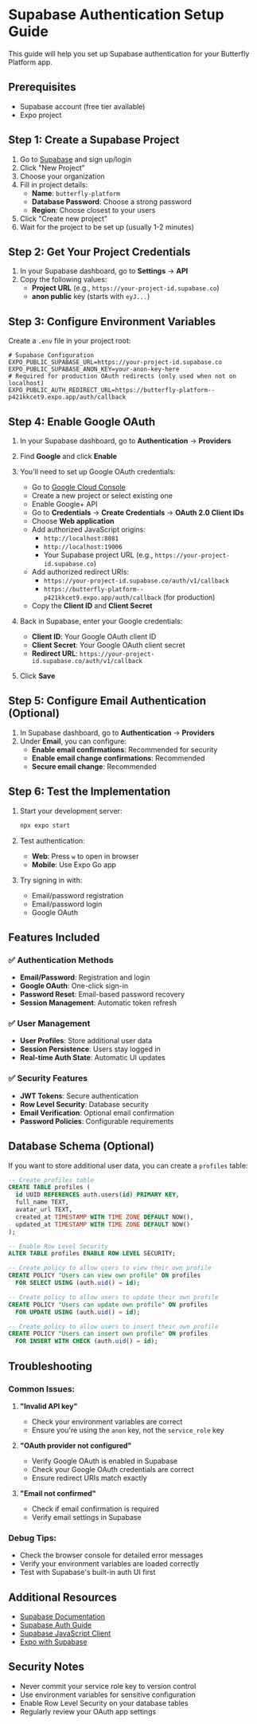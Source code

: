 # Supabase Authentication Setup Guide

This guide will help you set up Supabase authentication for your Butterfly Platform app.

## Prerequisites

- Supabase account (free tier available)
- Expo project

## Step 1: Create a Supabase Project

1. Go to [Supabase](https://supabase.com/) and sign up/login
2. Click "New Project"
3. Choose your organization
4. Fill in project details:
   - **Name**: `butterfly-platform`
   - **Database Password**: Choose a strong password
   - **Region**: Choose closest to your users
5. Click "Create new project"
6. Wait for the project to be set up (usually 1-2 minutes)

## Step 2: Get Your Project Credentials

1. In your Supabase dashboard, go to **Settings** → **API**
2. Copy the following values:
   - **Project URL** (e.g., `https://your-project-id.supabase.co`)
   - **anon public** key (starts with `eyJ...`)

## Step 3: Configure Environment Variables

Create a `.env` file in your project root:

```env
# Supabase Configuration
EXPO_PUBLIC_SUPABASE_URL=https://your-project-id.supabase.co
EXPO_PUBLIC_SUPABASE_ANON_KEY=your-anon-key-here
# Required for production OAuth redirects (only used when not on localhost)
EXPO_PUBLIC_AUTH_REDIRECT_URL=https://butterfly-platform--p421kkcet9.expo.app/auth/callback
```

## Step 4: Enable Google OAuth

1. In your Supabase dashboard, go to **Authentication** → **Providers**
2. Find **Google** and click **Enable**
3. You'll need to set up Google OAuth credentials:
   - Go to [Google Cloud Console](https://console.cloud.google.com/)
   - Create a new project or select existing one
   - Enable Google+ API
   - Go to **Credentials** → **Create Credentials** → **OAuth 2.0 Client IDs**
   - Choose **Web application**
   - Add authorized JavaScript origins:
     - `http://localhost:8081`
     - `http://localhost:19006`
     - Your Supabase project URL (e.g., `https://your-project-id.supabase.co`)
   - Add authorized redirect URIs:
     - `https://your-project-id.supabase.co/auth/v1/callback`
     - `https://butterfly-platform--p421kkcet9.expo.app/auth/callback` (for production)
   - Copy the **Client ID** and **Client Secret**

4. Back in Supabase, enter your Google credentials:
   - **Client ID**: Your Google OAuth client ID
   - **Client Secret**: Your Google OAuth client secret
   - **Redirect URL**: `https://your-project-id.supabase.co/auth/v1/callback`

5. Click **Save**

## Step 5: Configure Email Authentication (Optional)

1. In Supabase dashboard, go to **Authentication** → **Providers**
2. Under **Email**, you can configure:
   - **Enable email confirmations**: Recommended for security
   - **Enable email change confirmations**: Recommended
   - **Secure email change**: Recommended

## Step 6: Test the Implementation

1. Start your development server:
   ```bash
   npx expo start
   ```

2. Test authentication:
   - **Web**: Press `w` to open in browser
   - **Mobile**: Use Expo Go app

3. Try signing in with:
   - Email/password registration
   - Email/password login
   - Google OAuth

## Features Included

### ✅ Authentication Methods
- **Email/Password**: Registration and login
- **Google OAuth**: One-click sign-in
- **Password Reset**: Email-based password recovery
- **Session Management**: Automatic token refresh

### ✅ User Management
- **User Profiles**: Store additional user data
- **Session Persistence**: Users stay logged in
- **Real-time Auth State**: Automatic UI updates

### ✅ Security Features
- **JWT Tokens**: Secure authentication
- **Row Level Security**: Database security
- **Email Verification**: Optional email confirmation
- **Password Policies**: Configurable requirements

## Database Schema (Optional)

If you want to store additional user data, you can create a `profiles` table:

```sql
-- Create profiles table
CREATE TABLE profiles (
  id UUID REFERENCES auth.users(id) PRIMARY KEY,
  full_name TEXT,
  avatar_url TEXT,
  created_at TIMESTAMP WITH TIME ZONE DEFAULT NOW(),
  updated_at TIMESTAMP WITH TIME ZONE DEFAULT NOW()
);

-- Enable Row Level Security
ALTER TABLE profiles ENABLE ROW LEVEL SECURITY;

-- Create policy to allow users to view their own profile
CREATE POLICY "Users can view own profile" ON profiles
  FOR SELECT USING (auth.uid() = id);

-- Create policy to allow users to update their own profile
CREATE POLICY "Users can update own profile" ON profiles
  FOR UPDATE USING (auth.uid() = id);

-- Create policy to allow users to insert their own profile
CREATE POLICY "Users can insert own profile" ON profiles
  FOR INSERT WITH CHECK (auth.uid() = id);
```

## Troubleshooting

### Common Issues:

1. **"Invalid API key"**
   - Check your environment variables are correct
   - Ensure you're using the `anon` key, not the `service_role` key

2. **"OAuth provider not configured"**
   - Verify Google OAuth is enabled in Supabase
   - Check your Google OAuth credentials are correct
   - Ensure redirect URIs match exactly

3. **"Email not confirmed"**
   - Check if email confirmation is required
   - Verify email settings in Supabase

### Debug Tips:

- Check the browser console for detailed error messages
- Verify your environment variables are loaded correctly
- Test with Supabase's built-in auth UI first

## Additional Resources

- [Supabase Documentation](https://supabase.com/docs)
- [Supabase Auth Guide](https://supabase.com/docs/guides/auth)
- [Supabase JavaScript Client](https://supabase.com/docs/reference/javascript)
- [Expo with Supabase](https://supabase.com/docs/guides/getting-started/tutorials/with-expo-react-native)

## Security Notes

- Never commit your service role key to version control
- Use environment variables for sensitive configuration
- Enable Row Level Security on your database tables
- Regularly review your OAuth app settings
